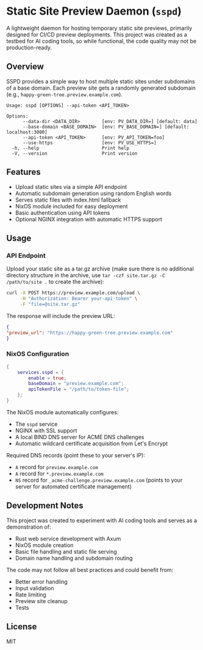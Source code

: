 # Static Site Preview Daemon (`sspd`)

A lightweight daemon for hosting temporary static site previews, primarily designed for CI/CD preview deployments. This project was created as a testbed for AI coding tools, so while functional, the code quality may not be production-ready.

## Overview

SSPD provides a simple way to host multiple static sites under subdomains of a base domain. Each preview site gets a randomly generated subdomain (e.g., `happy-green-tree.preview.example.com`).

```
Usage: sspd [OPTIONS] --api-token <API_TOKEN>

Options:
      --data-dir <DATA_DIR>        [env: PV_DATA_DIR=] [default: data]
      --base-domain <BASE_DOMAIN>  [env: PV_BASE_DOMAIN=] [default: localhost:3000]
      --api-token <API_TOKEN>      [env: PV_API_TOKEN=foo]
      --use-https                  [env: PV_USE_HTTPS=]
  -h, --help                       Print help
  -V, --version                    Print version
```

## Features

- Upload static sites via a simple API endpoint
- Automatic subdomain generation using random English words
- Serves static files with index.html fallback
- NixOS module included for easy deployment
- Basic authentication using API tokens
- Optional NGINX integration with automatic HTTPS support

## Usage

### API Endpoint

Upload your static site as a tar.gz archive (make sure there is no additional directory structure in the archive, use `tar -czf site.tar.gz -C /path/to/site .` to create the archive):

```bash
curl -X POST https://preview.example.com/upload \
     -H "Authorization: Bearer your-api-token" \
     -F "file=@site.tar.gz"
```

The response will include the preview URL:

```json
{
"preview_url": "https://happy-green-tree.preview.example.com"
}
```
### NixOS Configuration

```nix
{
    services.sspd = {
        enable = true;
        baseDomain = "preview.example.com";
        apiTokenFile = "/path/to/token-file";
    };
}
```

The NixOS module automatically configures:
- The `sspd` service
- NGINX with SSL support
- A local BIND DNS server for ACME DNS challenges
- Automatic wildcard certificate acquisition from Let's Encrypt

Required DNS records (point these to your server's IP):
- `A` record for `preview.example.com`
- `A` record for `*.preview.example.com`
- `NS` record for `_acme-challenge.preview.example.com` (points to your server for automated certificate management)

## Development Notes

This project was created to experiment with AI coding tools and serves as a demonstration of:
- Rust web service development with Axum
- NixOS module creation
- Basic file handling and static file serving
- Domain name handling and subdomain routing

The code may not follow all best practices and could benefit from:
- Better error handling
- Input validation
- Rate limiting
- Preview site cleanup
- Tests

## License

MIT


